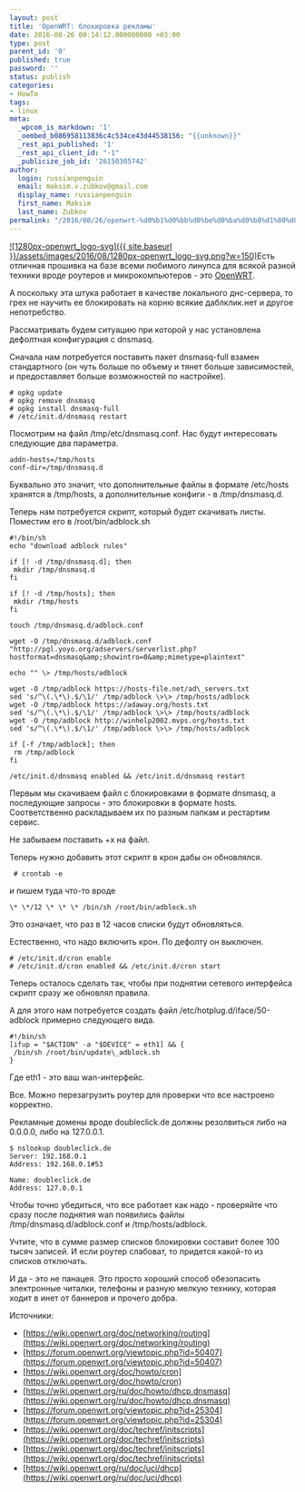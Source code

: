 ```yaml
---
layout: post
title: 'OpenWRT: блокировка рекламы'
date: 2016-08-26 00:14:12.000000000 +03:00
type: post
parent_id: '0'
published: true
password: ''
status: publish
categories:
- HowTo
tags:
- linux
meta:
  _wpcom_is_markdown: '1'
  _oembed_b086958113836c4c534ce43d44538156: "{{unknown}}"
  _rest_api_published: '1'
  _rest_api_client_id: "-1"
  _publicize_job_id: '26150305742'
author:
  login: russianpenguin
  email: maksim.v.zubkov@gmail.com
  display_name: russianpenguin
  first_name: Maksim
  last_name: Zubkov
permalink: "/2016/08/26/openwrt-%d0%b1%d0%bb%d0%be%d0%ba%d0%b8%d1%80%d0%be%d0%b2%d0%ba%d0%b0-%d1%80%d0%b5%d0%ba%d0%bb%d0%b0%d0%bc%d1%8b/"
---
```

[![1280px-openwrt_logo-svg]({{ site.baseurl }}/assets/images/2016/08/1280px-openwrt_logo-svg.png?w=150)](https://openwrt.org/)Есть отличная прошивка на базе всеми любимого линупса для всякой разной техники вроде роутеров и микрокомпьютеров - это [OpenWRT](https://openwrt.org/).

А поскольку эта штука работает в качестве локального днс-сервера, то грех не научить ее блокировать на корню всякие даблклик.нет и другое непотребство.

Рассматривать будем ситуацию при которой у нас установлена дефолтная конфигурация c dnsmasq.

Сначала нам потребуется поставить пакет dnsmasq-full взамен стандартного (он чуть больше по объему и тянет больше зависимостей, и предоставляет больше возможностей по настройке).

```
# opkg update  
# opkg remove dnsmasq  
# opkg install dnsmasq-full  
# /etc/init.d/dnsmasq restart
```

Посмотрим на файл /tmp/etc/dnsmasq.conf. Нас будут интересовать следующие два параметра.

```
addn-hosts=/tmp/hosts  
conf-dir=/tmp/dnsmasq.d
```

Буквально это значит, что дополнительные файлы в формате /etc/hosts хранятся в /tmp/hosts, а дополнительные конфиги - в /tmp/dnsmasq.d.

Теперь нам потребуется скрипт, который будет скачивать листы. Поместим его в /root/bin/adblock.sh

```shell
#!/bin/sh  
echo "download adblock rules"

if [! -d /tmp/dnsmasq.d]; then  
 mkdir /tmp/dnsmasq.d  
fi

if [! -d /tmp/hosts]; then  
 mkdir /tmp/hosts  
fi

touch /tmp/dnsmasq.d/adblock.conf

wget -O /tmp/dnsmasq.d/adblock.conf "http://pgl.yoyo.org/adservers/serverlist.php?hostformat=dnsmasq&amp;showintro=0&amp;mimetype=plaintext"

echo "" \> /tmp/hosts/adblock

wget -O /tmp/adblock https://hosts-file.net/ad\_servers.txt  
sed 's/^\(.\*\).$/\1/' /tmp/adblock \>\> /tmp/hosts/adblock  
wget -O /tmp/adblock https://adaway.org/hosts.txt  
sed 's/^\(.\*\).$/\1/' /tmp/adblock \>\> /tmp/hosts/adblock  
wget -O /tmp/adblock http://winhelp2002.mvps.org/hosts.txt  
sed 's/^\(.\*\).$/\1/' /tmp/adblock \>\> /tmp/hosts/adblock

if [-f /tmp/adblock]; then  
 rm /tmp/adblock  
fi

/etc/init.d/dnsmasq enabled && /etc/init.d/dnsmasq restart
```

Первым мы скачиваем файл с блокировками в формате dnsmasq, а последующие запросы - это блокировки в формате hosts. Соответственно раскладываем их по разным папкам и рестартим сервис.

Не забываем поставить +x на файл.

Теперь нужно добавить этот скрипт в крон дабы он обновлялся.

```
 # crontab -e
```

и пишем туда что-то вроде

```
\* \*/12 \* \* \* /bin/sh /root/bin/adblock.sh
```

Это означает, что раз в 12 часов списки будут обновляться.

Естественно, что надо включить крон. По дефолту он выключен.

```
# /etc/init.d/cron enable  
# /etc/init.d/cron enabled && /etc/init.d/cron start
```

Теперь осталось сделать так, чтобы при поднятии сетевого интерфейса скрипт сразу же обновлял правила.

А для этого нам потребуется создать файл /etc/hotplug.d/iface/50-adblock примерно следующего вида.

```
#!/bin/sh  
[ifup = "$ACTION" -a "$DEVICE" = eth1] && {  
 /bin/sh /root/bin/update\_adblock.sh  
}
```

Где eth1 - это ваш wan-интерфейс.

Все. Можно перезагрузить роутер для проверки что все настроено корректно.

Рекламные домены вроде doubleclick.de должны резолвиться либо на 0.0.0.0, либо на 127.0.0.1.

```
$ nslookup doubleclick.de  
Server: 192.168.0.1  
Address: 192.168.0.1#53

Name: doubleclick.de  
Address: 127.0.0.1
```

Чтобы точно убедиться, что все работает как надо - проверяйте что сразу после поднятия wan появились файлы /tmp/dnsmasq.d/adblock.conf и /tmp/hosts/adblock.

Учтите, что в сумме размер списков блокировки составит более 100 тысяч записей. И если роутер слабоват, то придется какой-то из списков отключать.

И да - это не панацея. Это просто хороший способ обезопасить электронные читалки, телефоны и разную мелкую технику, которая ходит в инет от баннеров и прочего добра.

Источники:

- [https://wiki.openwrt.org/doc/networking/routing](https://wiki.openwrt.org/doc/networking/routing)
- [https://forum.openwrt.org/viewtopic.php?id=50407](https://forum.openwrt.org/viewtopic.php?id=50407)
- [https://wiki.openwrt.org/doc/howto/cron](https://wiki.openwrt.org/doc/howto/cron)
- [https://wiki.openwrt.org/ru/doc/howto/dhcp.dnsmasq](https://wiki.openwrt.org/ru/doc/howto/dhcp.dnsmasq)
- [https://forum.openwrt.org/viewtopic.php?id=25304](https://forum.openwrt.org/viewtopic.php?id=25304)
- [https://wiki.openwrt.org/doc/techref/initscripts](https://wiki.openwrt.org/doc/techref/initscripts)
- [https://wiki.openwrt.org/doc/techref/initscripts](https://wiki.openwrt.org/doc/techref/initscripts)
- [https://wiki.openwrt.org/ru/doc/uci/dhcp](https://wiki.openwrt.org/ru/doc/uci/dhcp)
